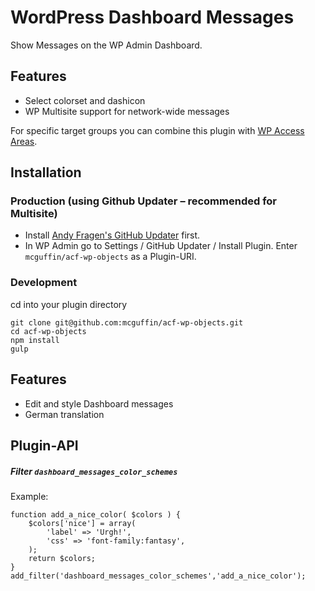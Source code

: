 WordPress Dashboard Messages
============================

Show Messages on the WP Admin Dashboard.

Features
--------
 - Select colorset and dashicon
 - WP Multisite support for network-wide messages

For specific target groups you can combine this plugin with
[WP Access Areas](http://wordpress.org/plugins/wp-access-areas/).

Installation
------------
### Production (using Github Updater – recommended for Multisite)
 - Install [Andy Fragen's GitHub Updater](https://github.com/afragen/github-updater) first.
 - In WP Admin go to Settings / GitHub Updater / Install Plugin. Enter `mcguffin/acf-wp-objects` as a Plugin-URI.

### Development
cd into your plugin directory
```
git clone git@github.com:mcguffin/acf-wp-objects.git
cd acf-wp-objects
npm install
gulp
```


Features
--------
- Edit and style Dashboard messages
- German translation

Plugin-API
----------

##### Filter `dashboard_messages_color_schemes`

Example:
```
function add_a_nice_color( $colors ) {
    $colors['nice'] = array(
        'label' => 'Urgh!',
        'css' => 'font-family:fantasy',
    );
    return $colors;
}
add_filter('dashboard_messages_color_schemes','add_a_nice_color');
```
